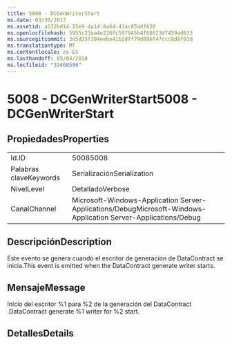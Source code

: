 ```yaml
---
title: 5008 - DCGenWriterStart
ms.date: 03/30/2017
ms.assetid: a132bd14-15e9-4a14-8a64-41ac85adf620
ms.openlocfilehash: 5955c23aa4e220fc597945b4f68623d7459ad633
ms.sourcegitcommit: 3d5d33f384eeba41b2dff79d096f47ccc8d8f03d
ms.translationtype: MT
ms.contentlocale: es-ES
ms.lasthandoff: 05/04/2018
ms.locfileid: "33468598"
---
```

# <a name="5008---dcgenwriterstart"></a><span data-ttu-id="9c77f-102">5008 - DCGenWriterStart</span><span class="sxs-lookup"><span data-stu-id="9c77f-102">5008 - DCGenWriterStart</span></span>
## <a name="properties"></a><span data-ttu-id="9c77f-103">Propiedades</span><span class="sxs-lookup"><span data-stu-id="9c77f-103">Properties</span></span>  
  
|||  
|-|-|  
|<span data-ttu-id="9c77f-104">Id.</span><span class="sxs-lookup"><span data-stu-id="9c77f-104">ID</span></span>|<span data-ttu-id="9c77f-105">5008</span><span class="sxs-lookup"><span data-stu-id="9c77f-105">5008</span></span>|  
|<span data-ttu-id="9c77f-106">Palabras clave</span><span class="sxs-lookup"><span data-stu-id="9c77f-106">Keywords</span></span>|<span data-ttu-id="9c77f-107">Serialización</span><span class="sxs-lookup"><span data-stu-id="9c77f-107">Serialization</span></span>|  
|<span data-ttu-id="9c77f-108">Nivel</span><span class="sxs-lookup"><span data-stu-id="9c77f-108">Level</span></span>|<span data-ttu-id="9c77f-109">Detallado</span><span class="sxs-lookup"><span data-stu-id="9c77f-109">Verbose</span></span>|  
|<span data-ttu-id="9c77f-110">Canal</span><span class="sxs-lookup"><span data-stu-id="9c77f-110">Channel</span></span>|<span data-ttu-id="9c77f-111">Microsoft-Windows-Application Server-Applications/Debug</span><span class="sxs-lookup"><span data-stu-id="9c77f-111">Microsoft-Windows-Application Server-Applications/Debug</span></span>|  
  
## <a name="description"></a><span data-ttu-id="9c77f-112">Descripción</span><span class="sxs-lookup"><span data-stu-id="9c77f-112">Description</span></span>  
 <span data-ttu-id="9c77f-113">Este evento se genera cuando el escritor de generación de DataContract se inicia.</span><span class="sxs-lookup"><span data-stu-id="9c77f-113">This event is emitted when the DataContract generate writer starts.</span></span>  
  
## <a name="message"></a><span data-ttu-id="9c77f-114">Mensaje</span><span class="sxs-lookup"><span data-stu-id="9c77f-114">Message</span></span>  
 <span data-ttu-id="9c77f-115">Inicio del escritor %1 para %2 de la generación del DataContract .</span><span class="sxs-lookup"><span data-stu-id="9c77f-115">DataContract generate %1 writer for %2 start.</span></span>  
  
## <a name="details"></a><span data-ttu-id="9c77f-116">Detalles</span><span class="sxs-lookup"><span data-stu-id="9c77f-116">Details</span></span>
